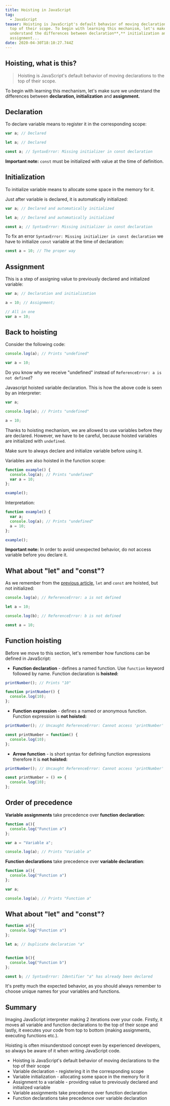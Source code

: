 ```yaml
---
title: Hoisting in JavaScript
tag:
  - JavaScript
teaser: Hoisting is JavaScript's default behavior of moving declarations to the
  top of their scope. To begin with learning this mechanism, let's make sure we
  understand the differences between declaration**,** initialization and
  assignment...
date: 2020-04-30T18:10:27.744Z
---
```

## Hoisting, what is this?

> Hoisting is JavaScript's default behavior of moving declarations to the top of their scope.

To begin with learning this mechanism, let's make sure we understand the differences between **declaration, initialization** and **assignment.**

## Declaration

To declare variable means to register it in the corresponding scope:

```javascript
var a; // Declared

let a; // Declared

const a; // SyntaxError: Missing initializer in const declaration
```

**Important note:** `const` must be initialized with value at the time of definition.

## Initialization

To initialize variable means to allocate some space in the memory for it. 

Just after variable is declared, it is automatically initialized:

```javascript
var a; // Declared and automatically initialized

let a; // Declared and automatically initialized

const a; // SyntaxError: Missing initializer in const declaration
```

To fix an error `SyntaxError: Missing initializer in const declaration` we have to initialize `const` variable at the time of declaration:

```javascript
const a = 10; // The proper way
```

## Assignment

This is a step of assigning value to previously declared and initialized variable:

```javascript
var a; // Declaration and initialization

a = 10; // Assignment;

// All in one
var a = 10;
```

## Back to hoisting

Consider the following code:

```javascript
console.log(a); // Prints "undefined"

var a = 10;
```

Do you know why we receive "undefined" instead of `ReferenceError: a is not defined`? 

Javascript hoisted variable declaration. This is how the above code is seen by an interpreter:

```javascript
var a;

console.log(a); // Prints "undefined"

a = 10;
```

Thanks to hoisting mechanism, we are allowed to use variables before they are declared. However, we have to be careful, because hoisted variables are initialized with `undefined`. 

Make sure to always declare and initialize variable before using it.

Variables are also hoisted in the function scope:

```javascript
function example() {
  console.log(a); // Prints "undefined"
  var a = 10;
};

example();
```

Interpretation:

```javascript
function example() {
  var a;
  console.log(a); // Prints "undefined"
  a = 10;
};

example();
```

**Important note:** In order to avoid unexpected behavior, do not access variable before you declare it.

## What about "let" and "const"?

As we remember from the [previous article](/2020-04-28-var-let-and-const-in-javascript-what-is-the-difference/), `let` and `const` are hoisted, but not initialized:

```javascript
console.log(a); // ReferenceError: a is not defined

let a = 10;

console.log(b); // ReferenceError: b is not defined

const a = 10;
```

## Function hoisting

Before we move to this section, let's remember how functions can be defined in JavaScript:

* **Function declaration** - defines a named function. Use `function` keyword followed by name. Function declaration is **hoisted:**

```javascript
printNumber(); // Prints "10"

function printNumber() {
  console.log(10);
};
```

* **Function expression** - defines a named or anonymous function. Function expression is **not hoisted:**

```javascript
printNumber(); // Uncaught ReferenceError: Cannot access 'printNumber' before initialization

const printNumber = function() {
  console.log(10);
};
```

* **Arrow function** - is short syntax for defining function expressions therefore it is **not hoisted:**

```javascript
printNumber(); // Uncaught ReferenceError: Cannot access 'printNumber' before initialization

const printNumber = () => {
  console.log(10);
};
```

## Order of precedence

**Variable assignments** take precedence over **function declaration**:

```javascript
function a(){
  console.log("Function a")
};

var a = "Variable a";

console.log(a); // Prints "Variable a"
```

**Function declarations** take precedence over **variable declaration**:

```javascript
function a(){
  console.log("Function a")
};

var a;

console.log(a); // Prints "Function a"
```

## What about "let" and "const"?

```javascript
function a(){
  console.log("Function a")
};

let a; // Duplicate declaration "a"


function b(){
  console.log("Function b")
};

const b; // SyntaxError: Identifier "a" has already been declared
```

It's pretty much the expected behavior, as you should always  remember to choose unique names for your variables and functions.

## Summary

Imaging JavaScript interpreter making 2 iterations over your code. Firstly, it moves all variable and function declarations to the top of their scope and lastly, it executes your code from top to bottom (making assignments, executing functions etc.).

Hoisting is often misunderstood concept even by experienced developers, so always be aware of it when writing JavaScript code.

* Hoisting is JavaScript's default behavior of moving declarations to the top of their scope
* Variable declaration - registering it in the corresponding scope
* Variable initialization - allocating some space in the memory for it
* Assignment to a variable - providing value to previously declared and initialized variable
* Variable assignments take precedence over function declaration
* Function declarations take precedence over variable declaration